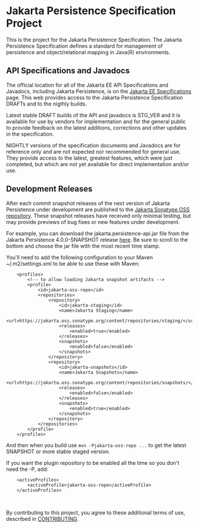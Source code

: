 # Jakarta Persistence Specification Project

This is the project for the Jakarta Persistence Specification. The Jakarta Persistence Specification defines a standard
for management of persistence and object/relational mapping in Java(R) environments.

## API Specifications and Javadocs

The official location for all of the Jakarta EE API Specifications and Javadocs, including Jakarta Persistence,
is on the [Jakarta EE Specifications](https://jakarta.ee/specifications/) page.
This web provides access to the Jakarta Persistence Specification DRAFTs and to the nigthly builds.

Latest stable DRAFT builds of the API and javadocs is STG_VER and it is available for use by vendors for implementation
and for the general public to provide feedback on the latest additions, corrections and other updates in the specification.

NIGHTLY versions of the specification documents and Javadocs are for reference only and are not expected
nor recommended for general use. They provide access to the latest, greatest features, which were just completed,
but which are not yet available for direct implementation and/or use. 

## <a name="Development_Releases"></a>Development Releases

After each commit snapshot releases of the next version of Jakarta Persistence
under development are published to the
[Jakarta Sonatype OSS repository](https://jakarta.oss.sonatype.org).
These snapshot releases have received only minimal testing, but may
provide previews of bug fixes or new features under development.

For example, you can download the jakarta.persistence-api.jar file from the Jakarta Persistence
4.0.0-SNAPSHOT release
[here](https://jakarta.oss.sonatype.org/content/repositories/snapshots/jakarta/persistence/jakarta.persistence-api/4.0.0-SNAPSHOT/).
Be sure to scroll to the bottom and choose the jar file with the most
recent time stamp.

You'll need to add the following configuration to your Maven ~/.m2/settings.xml
to be able to use these with Maven:

```
    <profiles>
        <!-- to allow loading Jakarta snapshot artifacts -->
        <profile>
            <id>jakarta-oss-repo</id>
            <repositories>
                <repository>
                    <id>jakarta-staging</id>
                    <name>Jakarta Staging</name>
                    <url>https://jakarta.oss.sonatype.org/content/repositories/staging/</url>
                    <releases>
                        <enabled>true</enabled>
                    </releases>
                    <snapshots>
                        <enabled>false</enabled>
                    </snapshots>
                </repository>
                <repository>
                    <id>jakarta-snapshots</id>
                    <name>Jakarta Snapshots</name>
                    <url>https://jakarta.oss.sonatype.org/content/repositories/snapshots/</url>
                    <releases>
                        <enabled>false</enabled>
                    </releases>
                    <snapshots>
                        <enabled>true</enabled>
                    </snapshots>
                </repository>
            </repositories>
        </profile>
    </profiles>
```

And then when you build use `mvn -Pjakarta-oss-repo ...` to get the latest SNAPSHOT or more stable staged version.

If you want the plugin repository to be enabled all the time so you don't need the -P, add:

```
    <activeProfiles>
        <activeProfile>jakarta-oss-repo</activeProfile>
    </activeProfiles>
```

<br/>

By contributing to this project, you agree to these additional terms of
use, described in [CONTRIBUTING](CONTRIBUTING.md).

